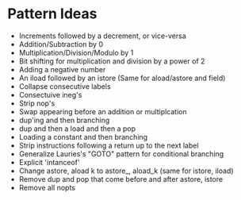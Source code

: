 # Pattern Ideas

* Increments followed by a decrement, or vice-versa
* Addition/Subtraction by 0
* Multiplication/Division/Modulo by 1
* Bit shifting for multiplication and division by a power of 2
* Adding a negative number
* An iload followed by an istore (Same for aload/astore and field)
* Collapse consecutive labels
* Consectuive ineg's
* Strip nop's
* Swap appearing before an addition or multiplcation
* dup'ing and then branching
* dup and then a load and then a pop
* Loading a constant and then branching
* Strip instructions following a return up to the next label
* Generalize Lauries's "GOTO" pattern for conditional branching
* Explicit 'intanceof'
* Change astore, aload k to astore_, aload_k (same for istore, iload)
* Remove dup and pop that come before and after astore, istore
* Remove all nopts
